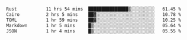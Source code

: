 <!--START_SECTION:waka-->

```txt
Rust           11 hrs 54 mins  ███████████████▒░░░░░░░░░   61.45 %
Cairo          2 hrs 5 mins    ██▓░░░░░░░░░░░░░░░░░░░░░░   10.78 %
TOML           1 hr 59 mins    ██▓░░░░░░░░░░░░░░░░░░░░░░   10.25 %
Markdown       1 hr 5 mins     █▒░░░░░░░░░░░░░░░░░░░░░░░   05.64 %
JSON           1 hr 4 mins     █▒░░░░░░░░░░░░░░░░░░░░░░░   05.55 %
```

<!--END_SECTION:waka-->